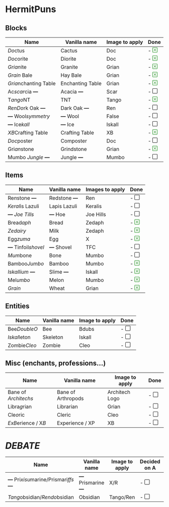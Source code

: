 # HermitPuns


## Blocks
|Name|Vanilla name|Image to apply|Done|
|----|------------|--------------|----|
|*Do*ctus|Cactus|Doc|- <svg class="bi bi-x-square" style="color: green" width="1em" height="1em" viewBox="0 0 16 16" fill="currentColor" xmlns="http://www.w3.org/2000/svg"><path fill-rule="evenodd" d="M14 1H2a1 1 0 00-1 1v12a1 1 0 001 1h12a1 1 0 001-1V2a1 1 0 00-1-1zM2 0a2 2 0 00-2 2v12a2 2 0 002 2h12a2 2 0 002-2V2a2 2 0 00-2-2H2z" clip-rule="evenodd"/><path fill-rule="evenodd" d="M11.854 4.146a.5.5 0 010 .708l-7 7a.5.5 0 01-.708-.708l7-7a.5.5 0 01.708 0z" clip-rule="evenodd"/><path fill-rule="evenodd" d="M4.146 4.146a.5.5 0 000 .708l7 7a.5.5 0 00.708-.708l-7-7a.5.5 0 00-.708 0z" clip-rule="evenodd"/></svg>|
|*Doc*orite|Diorite|Doc|- <svg class="bi bi-x-square" style="color: green" width="1em" height="1em" viewBox="0 0 16 16" fill="currentColor" xmlns="http://www.w3.org/2000/svg"><path fill-rule="evenodd" d="M14 1H2a1 1 0 00-1 1v12a1 1 0 001 1h12a1 1 0 001-1V2a1 1 0 00-1-1zM2 0a2 2 0 00-2 2v12a2 2 0 002 2h12a2 2 0 002-2V2a2 2 0 00-2-2H2z" clip-rule="evenodd"/><path fill-rule="evenodd" d="M11.854 4.146a.5.5 0 010 .708l-7 7a.5.5 0 01-.708-.708l7-7a.5.5 0 01.708 0z" clip-rule="evenodd"/><path fill-rule="evenodd" d="M4.146 4.146a.5.5 0 000 .708l7 7a.5.5 0 00.708-.708l-7-7a.5.5 0 00-.708 0z" clip-rule="evenodd"/></svg>|
|*Grian*ite|Granite|Grian|- <svg class="bi bi-x-square" style="color: green" width="1em" height="1em" viewBox="0 0 16 16" fill="currentColor" xmlns="http://www.w3.org/2000/svg"><path fill-rule="evenodd" d="M14 1H2a1 1 0 00-1 1v12a1 1 0 001 1h12a1 1 0 001-1V2a1 1 0 00-1-1zM2 0a2 2 0 00-2 2v12a2 2 0 002 2h12a2 2 0 002-2V2a2 2 0 00-2-2H2z" clip-rule="evenodd"/><path fill-rule="evenodd" d="M11.854 4.146a.5.5 0 010 .708l-7 7a.5.5 0 01-.708-.708l7-7a.5.5 0 01.708 0z" clip-rule="evenodd"/><path fill-rule="evenodd" d="M4.146 4.146a.5.5 0 000 .708l7 7a.5.5 0 00.708-.708l-7-7a.5.5 0 00-.708 0z" clip-rule="evenodd"/></svg>|
|*Grain* Bale|Hay Bale|Grian|- <svg class="bi bi-x-square" style="color: green" width="1em" height="1em" viewBox="0 0 16 16" fill="currentColor" xmlns="http://www.w3.org/2000/svg"><path fill-rule="evenodd" d="M14 1H2a1 1 0 00-1 1v12a1 1 0 001 1h12a1 1 0 001-1V2a1 1 0 00-1-1zM2 0a2 2 0 00-2 2v12a2 2 0 002 2h12a2 2 0 002-2V2a2 2 0 00-2-2H2z" clip-rule="evenodd"/><path fill-rule="evenodd" d="M11.854 4.146a.5.5 0 010 .708l-7 7a.5.5 0 01-.708-.708l7-7a.5.5 0 01.708 0z" clip-rule="evenodd"/><path fill-rule="evenodd" d="M4.146 4.146a.5.5 0 000 .708l7 7a.5.5 0 00.708-.708l-7-7a.5.5 0 00-.708 0z" clip-rule="evenodd"/></svg>|
|*Gria*nchanting Table|Enchanting Table|Grian|- <svg class="bi bi-x-square" style="color: green" width="1em" height="1em" viewBox="0 0 16 16" fill="currentColor" xmlns="http://www.w3.org/2000/svg"><path fill-rule="evenodd" d="M14 1H2a1 1 0 00-1 1v12a1 1 0 001 1h12a1 1 0 001-1V2a1 1 0 00-1-1zM2 0a2 2 0 00-2 2v12a2 2 0 002 2h12a2 2 0 002-2V2a2 2 0 00-2-2H2z" clip-rule="evenodd"/><path fill-rule="evenodd" d="M11.854 4.146a.5.5 0 010 .708l-7 7a.5.5 0 01-.708-.708l7-7a.5.5 0 01.708 0z" clip-rule="evenodd"/><path fill-rule="evenodd" d="M4.146 4.146a.5.5 0 000 .708l7 7a.5.5 0 00.708-.708l-7-7a.5.5 0 00-.708 0z" clip-rule="evenodd"/></svg>|
|Ac*scar*cia **—**|Acacia **—**|Scar|- <svg class="bi bi-square" style="color: black" width="1em" height="1em" viewBox="0 0 16 16" fill="currentColor" xmlns="http://www.w3.org/2000/svg"><path fill-rule="evenodd" d="M14 1H2a1 1 0 00-1 1v12a1 1 0 001 1h12a1 1 0 001-1V2a1 1 0 00-1-1zM2 0a2 2 0 00-2 2v12a2 2 0 002 2h12a2 2 0 002-2V2a2 2 0 00-2-2H2z" clip-rule="evenodd"/></svg>|
|T*ango*NT|TNT|Tango|- <svg class="bi bi-x-square" style="color: green" width="1em" height="1em" viewBox="0 0 16 16" fill="currentColor" xmlns="http://www.w3.org/2000/svg"><path fill-rule="evenodd" d="M14 1H2a1 1 0 00-1 1v12a1 1 0 001 1h12a1 1 0 001-1V2a1 1 0 00-1-1zM2 0a2 2 0 00-2 2v12a2 2 0 002 2h12a2 2 0 002-2V2a2 2 0 00-2-2H2z" clip-rule="evenodd"/><path fill-rule="evenodd" d="M11.854 4.146a.5.5 0 010 .708l-7 7a.5.5 0 01-.708-.708l7-7a.5.5 0 01.708 0z" clip-rule="evenodd"/><path fill-rule="evenodd" d="M4.146 4.146a.5.5 0 000 .708l7 7a.5.5 0 00.708-.708l-7-7a.5.5 0 00-.708 0z" clip-rule="evenodd"/></svg>|
|*RenDo*rk Oak **—**|Dark Oak **—**|Ren|- <svg class="bi bi-square" style="color: black" width="1em" height="1em" viewBox="0 0 16 16" fill="currentColor" xmlns="http://www.w3.org/2000/svg"><path fill-rule="evenodd" d="M14 1H2a1 1 0 00-1 1v12a1 1 0 001 1h12a1 1 0 001-1V2a1 1 0 00-1-1zM2 0a2 2 0 00-2 2v12a2 2 0 002 2h12a2 2 0 002-2V2a2 2 0 00-2-2H2z" clip-rule="evenodd"/></svg>|
|**—** Wool*symmetry*|**—** Wool|False|- <svg class="bi bi-square" style="color: black" width="1em" height="1em" viewBox="0 0 16 16" fill="currentColor" xmlns="http://www.w3.org/2000/svg"><path fill-rule="evenodd" d="M14 1H2a1 1 0 00-1 1v12a1 1 0 001 1h12a1 1 0 001-1V2a1 1 0 00-1-1zM2 0a2 2 0 00-2 2v12a2 2 0 002 2h12a2 2 0 002-2V2a2 2 0 00-2-2H2z" clip-rule="evenodd"/></svg>|
|**—** Ice*kall*|**—** Ice|Iskall|- <svg class="bi bi-square" style="color: black" width="1em" height="1em" viewBox="0 0 16 16" fill="currentColor" xmlns="http://www.w3.org/2000/svg"><path fill-rule="evenodd" d="M14 1H2a1 1 0 00-1 1v12a1 1 0 001 1h12a1 1 0 001-1V2a1 1 0 00-1-1zM2 0a2 2 0 00-2 2v12a2 2 0 002 2h12a2 2 0 002-2V2a2 2 0 00-2-2H2z" clip-rule="evenodd"/></svg>|
|*XB*Crafting Table|Crafting Table|XB|- <svg class="bi bi-x-square" style="color: green" width="1em" height="1em" viewBox="0 0 16 16" fill="currentColor" xmlns="http://www.w3.org/2000/svg"><path fill-rule="evenodd" d="M14 1H2a1 1 0 00-1 1v12a1 1 0 001 1h12a1 1 0 001-1V2a1 1 0 00-1-1zM2 0a2 2 0 00-2 2v12a2 2 0 002 2h12a2 2 0 002-2V2a2 2 0 00-2-2H2z" clip-rule="evenodd"/><path fill-rule="evenodd" d="M11.854 4.146a.5.5 0 010 .708l-7 7a.5.5 0 01-.708-.708l7-7a.5.5 0 01.708 0z" clip-rule="evenodd"/><path fill-rule="evenodd" d="M4.146 4.146a.5.5 0 000 .708l7 7a.5.5 0 00.708-.708l-7-7a.5.5 0 00-.708 0z" clip-rule="evenodd"/></svg>|
|*Doc*poster|Composter|Doc|- <svg class="bi bi-square" style="color: black" width="1em" height="1em" viewBox="0 0 16 16" fill="currentColor" xmlns="http://www.w3.org/2000/svg"><path fill-rule="evenodd" d="M14 1H2a1 1 0 00-1 1v12a1 1 0 001 1h12a1 1 0 001-1V2a1 1 0 00-1-1zM2 0a2 2 0 00-2 2v12a2 2 0 002 2h12a2 2 0 002-2V2a2 2 0 00-2-2H2z" clip-rule="evenodd"/></svg>|
|Gri*an*stone|Grindstone|Grian|- <svg class="bi bi-x-square" style="color: green" width="1em" height="1em" viewBox="0 0 16 16" fill="currentColor" xmlns="http://www.w3.org/2000/svg"><path fill-rule="evenodd" d="M14 1H2a1 1 0 00-1 1v12a1 1 0 001 1h12a1 1 0 001-1V2a1 1 0 00-1-1zM2 0a2 2 0 00-2 2v12a2 2 0 002 2h12a2 2 0 002-2V2a2 2 0 00-2-2H2z" clip-rule="evenodd"/><path fill-rule="evenodd" d="M11.854 4.146a.5.5 0 010 .708l-7 7a.5.5 0 01-.708-.708l7-7a.5.5 0 01.708 0z" clip-rule="evenodd"/><path fill-rule="evenodd" d="M4.146 4.146a.5.5 0 000 .708l7 7a.5.5 0 00.708-.708l-7-7a.5.5 0 00-.708 0z" clip-rule="evenodd"/></svg>|
|Mumbo *Jungle* **—**|Jungle **—**|Mumbo|- <svg class="bi bi-square" style="color: black" width="1em" height="1em" viewBox="0 0 16 16" fill="currentColor" xmlns="http://www.w3.org/2000/svg"><path fill-rule="evenodd" d="M14 1H2a1 1 0 00-1 1v12a1 1 0 001 1h12a1 1 0 001-1V2a1 1 0 00-1-1zM2 0a2 2 0 00-2 2v12a2 2 0 002 2h12a2 2 0 002-2V2a2 2 0 00-2-2H2z" clip-rule="evenodd"/></svg>

## Items
|Name|Vanilla name|Images to apply|Done|
|----|------------|---------------|----|
|Re*n*stone **—**|Redstone **—**|Ren|- <svg class="bi bi-square" style="color: black" width="1em" height="1em" viewBox="0 0 16 16" fill="currentColor" xmlns="http://www.w3.org/2000/svg"><path fill-rule="evenodd" d="M14 1H2a1 1 0 00-1 1v12a1 1 0 001 1h12a1 1 0 001-1V2a1 1 0 00-1-1zM2 0a2 2 0 00-2 2v12a2 2 0 002 2h12a2 2 0 002-2V2a2 2 0 00-2-2H2z" clip-rule="evenodd"/></svg>|
|*Keral*is Lazuli|Lapis Lazuli|Keralis|- <svg class="bi bi-square" style="color: black" width="1em" height="1em" viewBox="0 0 16 16" fill="currentColor" xmlns="http://www.w3.org/2000/svg"><path fill-rule="evenodd" d="M14 1H2a1 1 0 00-1 1v12a1 1 0 001 1h12a1 1 0 001-1V2a1 1 0 00-1-1zM2 0a2 2 0 00-2 2v12a2 2 0 002 2h12a2 2 0 002-2V2a2 2 0 00-2-2H2z" clip-rule="evenodd"/></svg>|
|**—** *Joe Tills*|**—** Hoe|Joe Hills|- <svg class="bi bi-square" style="color: black" width="1em" height="1em" viewBox="0 0 16 16" fill="currentColor" xmlns="http://www.w3.org/2000/svg"><path fill-rule="evenodd" d="M14 1H2a1 1 0 00-1 1v12a1 1 0 001 1h12a1 1 0 001-1V2a1 1 0 00-1-1zM2 0a2 2 0 00-2 2v12a2 2 0 002 2h12a2 2 0 002-2V2a2 2 0 00-2-2H2z" clip-rule="evenodd"/></svg>|
|Bread*aph*|Bread|Zedaph|- <svg class="bi bi-x-square" style="color: green" width="1em" height="1em" viewBox="0 0 16 16" fill="currentColor" xmlns="http://www.w3.org/2000/svg"><path fill-rule="evenodd" d="M14 1H2a1 1 0 00-1 1v12a1 1 0 001 1h12a1 1 0 001-1V2a1 1 0 00-1-1zM2 0a2 2 0 00-2 2v12a2 2 0 002 2h12a2 2 0 002-2V2a2 2 0 00-2-2H2z" clip-rule="evenodd"/><path fill-rule="evenodd" d="M11.854 4.146a.5.5 0 010 .708l-7 7a.5.5 0 01-.708-.708l7-7a.5.5 0 01.708 0z" clip-rule="evenodd"/><path fill-rule="evenodd" d="M4.146 4.146a.5.5 0 000 .708l7 7a.5.5 0 00.708-.708l-7-7a.5.5 0 00-.708 0z" clip-rule="evenodd"/></svg>|
|*Zedairy*|Milk|Zedaph|- <svg class="bi bi-x-square" style="color: green" width="1em" height="1em" viewBox="0 0 16 16" fill="currentColor" xmlns="http://www.w3.org/2000/svg"><path fill-rule="evenodd" d="M14 1H2a1 1 0 00-1 1v12a1 1 0 001 1h12a1 1 0 001-1V2a1 1 0 00-1-1zM2 0a2 2 0 00-2 2v12a2 2 0 002 2h12a2 2 0 002-2V2a2 2 0 00-2-2H2z" clip-rule="evenodd"/><path fill-rule="evenodd" d="M11.854 4.146a.5.5 0 010 .708l-7 7a.5.5 0 01-.708-.708l7-7a.5.5 0 01.708 0z" clip-rule="evenodd"/><path fill-rule="evenodd" d="M4.146 4.146a.5.5 0 000 .708l7 7a.5.5 0 00.708-.708l-7-7a.5.5 0 00-.708 0z" clip-rule="evenodd"/></svg>|
|Egg*zuma*|Egg|X|- <svg class="bi bi-x-square" style="color: green" width="1em" height="1em" viewBox="0 0 16 16" fill="currentColor" xmlns="http://www.w3.org/2000/svg"><path fill-rule="evenodd" d="M14 1H2a1 1 0 00-1 1v12a1 1 0 001 1h12a1 1 0 001-1V2a1 1 0 00-1-1zM2 0a2 2 0 00-2 2v12a2 2 0 002 2h12a2 2 0 002-2V2a2 2 0 00-2-2H2z" clip-rule="evenodd"/><path fill-rule="evenodd" d="M11.854 4.146a.5.5 0 010 .708l-7 7a.5.5 0 01-.708-.708l7-7a.5.5 0 01.708 0z" clip-rule="evenodd"/><path fill-rule="evenodd" d="M4.146 4.146a.5.5 0 000 .708l7 7a.5.5 0 00.708-.708l-7-7a.5.5 0 00-.708 0z" clip-rule="evenodd"/></svg>|
|**—** Tinfoil*shovel*|**—** Shovel|TFC|- <svg class="bi bi-square" style="color: black" width="1em" height="1em" viewBox="0 0 16 16" fill="currentColor" xmlns="http://www.w3.org/2000/svg"><path fill-rule="evenodd" d="M14 1H2a1 1 0 00-1 1v12a1 1 0 001 1h12a1 1 0 001-1V2a1 1 0 00-1-1zM2 0a2 2 0 00-2 2v12a2 2 0 002 2h12a2 2 0 002-2V2a2 2 0 00-2-2H2z" clip-rule="evenodd"/></svg>|
|*Mum*bone|Bone|Mumbo|- <svg class="bi bi-square" style="color: black" width="1em" height="1em" viewBox="0 0 16 16" fill="currentColor" xmlns="http://www.w3.org/2000/svg"><path fill-rule="evenodd" d="M14 1H2a1 1 0 00-1 1v12a1 1 0 001 1h12a1 1 0 001-1V2a1 1 0 00-1-1zM2 0a2 2 0 00-2 2v12a2 2 0 002 2h12a2 2 0 002-2V2a2 2 0 00-2-2H2z" clip-rule="evenodd"/></svg>|
|Bamboo*Jumbo*|Bamboo|Mumbo|- <svg class="bi bi-x-square" style="color: green" width="1em" height="1em" viewBox="0 0 16 16" fill="currentColor" xmlns="http://www.w3.org/2000/svg"><path fill-rule="evenodd" d="M14 1H2a1 1 0 00-1 1v12a1 1 0 001 1h12a1 1 0 001-1V2a1 1 0 00-1-1zM2 0a2 2 0 00-2 2v12a2 2 0 002 2h12a2 2 0 002-2V2a2 2 0 00-2-2H2z" clip-rule="evenodd"/><path fill-rule="evenodd" d="M11.854 4.146a.5.5 0 010 .708l-7 7a.5.5 0 01-.708-.708l7-7a.5.5 0 01.708 0z" clip-rule="evenodd"/><path fill-rule="evenodd" d="M4.146 4.146a.5.5 0 000 .708l7 7a.5.5 0 00.708-.708l-7-7a.5.5 0 00-.708 0z" clip-rule="evenodd"/></svg>|
|*Iskallium* **—**|Slime **—**|Iskall|- <svg class="bi bi-x-square" style="color: green" width="1em" height="1em" viewBox="0 0 16 16" fill="currentColor" xmlns="http://www.w3.org/2000/svg"><path fill-rule="evenodd" d="M14 1H2a1 1 0 00-1 1v12a1 1 0 001 1h12a1 1 0 001-1V2a1 1 0 00-1-1zM2 0a2 2 0 00-2 2v12a2 2 0 002 2h12a2 2 0 002-2V2a2 2 0 00-2-2H2z" clip-rule="evenodd"/><path fill-rule="evenodd" d="M11.854 4.146a.5.5 0 010 .708l-7 7a.5.5 0 01-.708-.708l7-7a.5.5 0 01.708 0z" clip-rule="evenodd"/><path fill-rule="evenodd" d="M4.146 4.146a.5.5 0 000 .708l7 7a.5.5 0 00.708-.708l-7-7a.5.5 0 00-.708 0z" clip-rule="evenodd"/></svg>|
|Mel*umbo*|Melon|Mumbo|- <svg class="bi bi-x-square" style="color: green" width="1em" height="1em" viewBox="0 0 16 16" fill="currentColor" xmlns="http://www.w3.org/2000/svg"><path fill-rule="evenodd" d="M14 1H2a1 1 0 00-1 1v12a1 1 0 001 1h12a1 1 0 001-1V2a1 1 0 00-1-1zM2 0a2 2 0 00-2 2v12a2 2 0 002 2h12a2 2 0 002-2V2a2 2 0 00-2-2H2z" clip-rule="evenodd"/><path fill-rule="evenodd" d="M11.854 4.146a.5.5 0 010 .708l-7 7a.5.5 0 01-.708-.708l7-7a.5.5 0 01.708 0z" clip-rule="evenodd"/><path fill-rule="evenodd" d="M4.146 4.146a.5.5 0 000 .708l7 7a.5.5 0 00.708-.708l-7-7a.5.5 0 00-.708 0z" clip-rule="evenodd"/></svg>|
|*Grain*|Wheat|Grian|- <svg class="bi bi-x-square" style="color: green" width="1em" height="1em" viewBox="0 0 16 16" fill="currentColor" xmlns="http://www.w3.org/2000/svg"><path fill-rule="evenodd" d="M14 1H2a1 1 0 00-1 1v12a1 1 0 001 1h12a1 1 0 001-1V2a1 1 0 00-1-1zM2 0a2 2 0 00-2 2v12a2 2 0 002 2h12a2 2 0 002-2V2a2 2 0 00-2-2H2z" clip-rule="evenodd"/><path fill-rule="evenodd" d="M11.854 4.146a.5.5 0 010 .708l-7 7a.5.5 0 01-.708-.708l7-7a.5.5 0 01.708 0z" clip-rule="evenodd"/><path fill-rule="evenodd" d="M4.146 4.146a.5.5 0 000 .708l7 7a.5.5 0 00.708-.708l-7-7a.5.5 0 00-.708 0z" clip-rule="evenodd"/></svg>|

## Entities
|Name|Vanilla name|Image to apply|Done|
|----|------------|--------------|----|
|Bee*DoubleO*|Bee|Bdubs|- <svg class="bi bi-square" style="color: black" width="1em" height="1em" viewBox="0 0 16 16" fill="currentColor" xmlns="http://www.w3.org/2000/svg"><path fill-rule="evenodd" d="M14 1H2a1 1 0 00-1 1v12a1 1 0 001 1h12a1 1 0 001-1V2a1 1 0 00-1-1zM2 0a2 2 0 00-2 2v12a2 2 0 002 2h12a2 2 0 002-2V2a2 2 0 00-2-2H2z" clip-rule="evenodd"/></svg>|
|*Iskal*leton|Skeleton|Iskall|- <svg class="bi bi-square" style="color: black" width="1em" height="1em" viewBox="0 0 16 16" fill="currentColor" xmlns="http://www.w3.org/2000/svg"><path fill-rule="evenodd" d="M14 1H2a1 1 0 00-1 1v12a1 1 0 001 1h12a1 1 0 001-1V2a1 1 0 00-1-1zM2 0a2 2 0 00-2 2v12a2 2 0 002 2h12a2 2 0 002-2V2a2 2 0 00-2-2H2z" clip-rule="evenodd"/></svg>|
|Zombie*Cleo*|Zombie|Cleo|- <svg class="bi bi-square" style="color: black" width="1em" height="1em" viewBox="0 0 16 16" fill="currentColor" xmlns="http://www.w3.org/2000/svg"><path fill-rule="evenodd" d="M14 1H2a1 1 0 00-1 1v12a1 1 0 001 1h12a1 1 0 001-1V2a1 1 0 00-1-1zM2 0a2 2 0 00-2 2v12a2 2 0 002 2h12a2 2 0 002-2V2a2 2 0 00-2-2H2z" clip-rule="evenodd"/></svg>|

## Misc (enchants, professions...)
|Name|Vanilla name|Image to apply|Done|
|----|------------|--------------|----|
|Bane of *Architechs*|Bane of Arthropods|Architech Logo|- <svg class="bi bi-square" style="color: black" width="1em" height="1em" viewBox="0 0 16 16" fill="currentColor" xmlns="http://www.w3.org/2000/svg"><path fill-rule="evenodd" d="M14 1H2a1 1 0 00-1 1v12a1 1 0 001 1h12a1 1 0 001-1V2a1 1 0 00-1-1zM2 0a2 2 0 00-2 2v12a2 2 0 002 2h12a2 2 0 002-2V2a2 2 0 00-2-2H2z" clip-rule="evenodd"/></svg>|
|Libra*g*rian|Librarian|Grian|- <svg class="bi bi-square" style="color: black" width="1em" height="1em" viewBox="0 0 16 16" fill="currentColor" xmlns="http://www.w3.org/2000/svg"><path fill-rule="evenodd" d="M14 1H2a1 1 0 00-1 1v12a1 1 0 001 1h12a1 1 0 001-1V2a1 1 0 00-1-1zM2 0a2 2 0 00-2 2v12a2 2 0 002 2h12a2 2 0 002-2V2a2 2 0 00-2-2H2z" clip-rule="evenodd"/></svg>|
|Cle*o*ric|Cleric|Cleo|- <svg class="bi bi-square" style="color: black" width="1em" height="1em" viewBox="0 0 16 16" fill="currentColor" xmlns="http://www.w3.org/2000/svg"><path fill-rule="evenodd" d="M14 1H2a1 1 0 00-1 1v12a1 1 0 001 1h12a1 1 0 001-1V2a1 1 0 00-1-1zM2 0a2 2 0 00-2 2v12a2 2 0 002 2h12a2 2 0 002-2V2a2 2 0 00-2-2H2z" clip-rule="evenodd"/></svg>|
|*ExB*erience / X*B*|Experience / XP|XB|- <svg class="bi bi-square" style="color: black" width="1em" height="1em" viewBox="0 0 16 16" fill="currentColor" xmlns="http://www.w3.org/2000/svg"><path fill-rule="evenodd" d="M14 1H2a1 1 0 00-1 1v12a1 1 0 001 1h12a1 1 0 001-1V2a1 1 0 00-1-1zM2 0a2 2 0 00-2 2v12a2 2 0 002 2h12a2 2 0 002-2V2a2 2 0 00-2-2H2z" clip-rule="evenodd"/></svg>

# ***DEBATE***
|Name|Vanilla name|Image to apply|Decided on A|Decided on B|
|----|------------|--------------|------------|------------|
|**—** Pri*xisu*marine/Prismari*ffs* **—**|**—** Prismarine **—**|X/R|- <svg class="bi bi-square" style="color: black" width="1em" height="1em" viewBox="0 0 16 16" fill="currentColor" xmlns="http://www.w3.org/2000/svg"><path fill-rule="evenodd" d="M14 1H2a1 1 0 00-1 1v12a1 1 0 001 1h12a1 1 0 001-1V2a1 1 0 00-1-1zM2 0a2 2 0 00-2 2v12a2 2 0 002 2h12a2 2 0 002-2V2a2 2 0 00-2-2H2z" clip-rule="evenodd"/></svg>|- <svg class="bi bi-square" style="color: black" width="1em" height="1em" viewBox="0 0 16 16" fill="currentColor" xmlns="http://www.w3.org/2000/svg"><path fill-rule="evenodd" d="M14 1H2a1 1 0 00-1 1v12a1 1 0 001 1h12a1 1 0 001-1V2a1 1 0 00-1-1zM2 0a2 2 0 00-2 2v12a2 2 0 002 2h12a2 2 0 002-2V2a2 2 0 00-2-2H2z" clip-rule="evenodd"/></svg>|
|*Tang*obsidian/*Rendo*bsidian|Obsidian|Tango/Ren|- <svg class="bi bi-square" style="color: black" width="1em" height="1em" viewBox="0 0 16 16" fill="currentColor" xmlns="http://www.w3.org/2000/svg"><path fill-rule="evenodd" d="M14 1H2a1 1 0 00-1 1v12a1 1 0 001 1h12a1 1 0 001-1V2a1 1 0 00-1-1zM2 0a2 2 0 00-2 2v12a2 2 0 002 2h12a2 2 0 002-2V2a2 2 0 00-2-2H2z" clip-rule="evenodd"/></svg>|- <svg class="bi bi-square" style="color: black" width="1em" height="1em" viewBox="0 0 16 16" fill="currentColor" xmlns="http://www.w3.org/2000/svg"><path fill-rule="evenodd" d="M14 1H2a1 1 0 00-1 1v12a1 1 0 001 1h12a1 1 0 001-1V2a1 1 0 00-1-1zM2 0a2 2 0 00-2 2v12a2 2 0 002 2h12a2 2 0 002-2V2a2 2 0 00-2-2H2z" clip-rule="evenodd"/></svg>|